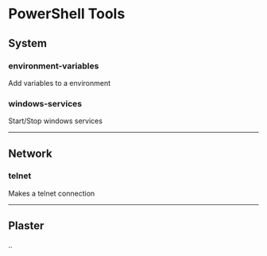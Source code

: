 # PowerShell Tools

## System

### environment-variables

Add variables to a environment

### windows-services

Start/Stop windows services

___

## Network

### telnet

Makes a telnet connection

___

## Plaster

..